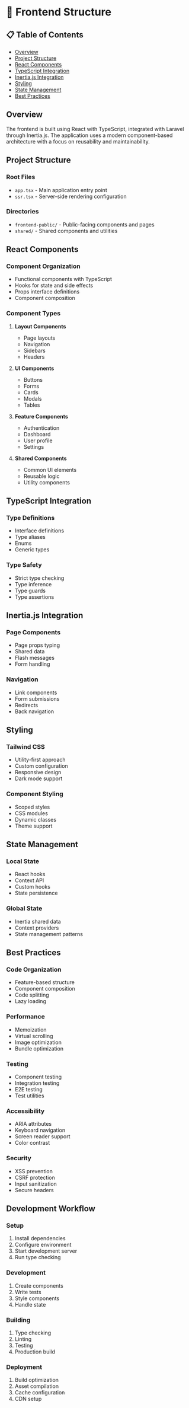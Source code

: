 # 🎨 Frontend Structure

## 📋 Table of Contents
- [Overview](#overview)
- [Project Structure](#project-structure)
- [React Components](#react-components)
- [TypeScript Integration](#typescript-integration)
- [Inertia.js Integration](#inertiajs-integration)
- [Styling](#styling)
- [State Management](#state-management)
- [Best Practices](#best-practices)

## Overview
The frontend is built using React with TypeScript, integrated with Laravel through Inertia.js. The application uses a modern component-based architecture with a focus on reusability and maintainability.

## Project Structure

### Root Files
- `app.tsx` - Main application entry point
- `ssr.tsx` - Server-side rendering configuration

### Directories
- `frontend-public/` - Public-facing components and pages
- `shared/` - Shared components and utilities

## React Components

### Component Organization
- Functional components with TypeScript
- Hooks for state and side effects
- Props interface definitions
- Component composition

### Component Types
1. **Layout Components**
   - Page layouts
   - Navigation
   - Sidebars
   - Headers

2. **UI Components**
   - Buttons
   - Forms
   - Cards
   - Modals
   - Tables

3. **Feature Components**
   - Authentication
   - Dashboard
   - User profile
   - Settings

4. **Shared Components**
   - Common UI elements
   - Reusable logic
   - Utility components

## TypeScript Integration

### Type Definitions
- Interface definitions
- Type aliases
- Enums
- Generic types

### Type Safety
- Strict type checking
- Type inference
- Type guards
- Type assertions

## Inertia.js Integration

### Page Components
- Page props typing
- Shared data
- Flash messages
- Form handling

### Navigation
- Link components
- Form submissions
- Redirects
- Back navigation

## Styling

### Tailwind CSS
- Utility-first approach
- Custom configuration
- Responsive design
- Dark mode support

### Component Styling
- Scoped styles
- CSS modules
- Dynamic classes
- Theme support

## State Management

### Local State
- React hooks
- Context API
- Custom hooks
- State persistence

### Global State
- Inertia shared data
- Context providers
- State management patterns

## Best Practices

### Code Organization
- Feature-based structure
- Component composition
- Code splitting
- Lazy loading

### Performance
- Memoization
- Virtual scrolling
- Image optimization
- Bundle optimization

### Testing
- Component testing
- Integration testing
- E2E testing
- Test utilities

### Accessibility
- ARIA attributes
- Keyboard navigation
- Screen reader support
- Color contrast

### Security
- XSS prevention
- CSRF protection
- Input sanitization
- Secure headers

## Development Workflow

### Setup
1. Install dependencies
2. Configure environment
3. Start development server
4. Run type checking

### Development
1. Create components
2. Write tests
3. Style components
4. Handle state

### Building
1. Type checking
2. Linting
3. Testing
4. Production build

### Deployment
1. Build optimization
2. Asset compilation
3. Cache configuration
4. CDN setup